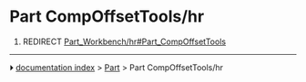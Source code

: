 # Part CompOffsetTools/hr
1.  REDIRECT [Part_Workbench/hr#Part_CompOffsetTools](Part_Workbench/hr#Part_CompOffsetTools.md)



---
⏵ [documentation index](../README.md) > [Part](Part_Workbench.md) > Part CompOffsetTools/hr
